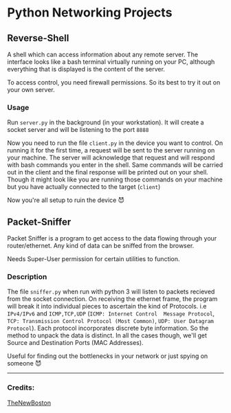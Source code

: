 # Python Networking Projects

## Reverse-Shell

A shell which can access information about any remote server. The interface looks like a bash terminal virtually running 
on your PC, although everything that is displayed is the content of the server. 

To access control, you need firewall permissions. So its best to try it out on your own server.

### Usage

Run `server.py` in the background (in your workstation). It will create a socket server and will be listening to the port `8888`

Now you need to run the file `client.py` in the device you want to control. On running it for the first time, a request 
will be sent to the server running on your machine. The server will acknowledge that request and will respond with bash commands
you enter in the shell. Same commands will be carried out in the client and the final response will be printed out on your shell.
Though it might look like you are running those commands on your machine but you have actually connected to the target (`client`)

Now you're all setup to ruin the device :smiling_imp:

## Packet-Sniffer

Packet Sniffer is a program to get access to the data flowing through your router/ethernet. Any kind of data can be sniffed from the
browser.

Needs Super-User permission for certain utilities to function.

### Description
The file `sniffer.py` when run with python 3 will listen to packets recieved from the socket connection. On receiving the ethernet frame, the program 
will break it into individual pieces to ascertain the kind of Protocols. i.e `IPv4/IPv6` and `ICMP,TCP,UDP` (`ICMP: Internet Control 
Message Protocol`, `TCP: Transmission Control Protocol (Most Common)`, `UDP: User Datagram Protocol`). Each protocol incorporates discrete 
byte information. So the method to unpack the data is distinct. In all the cases though, we'll get Source and Destination Ports (MAC Addresses).

Useful for finding out the bottlenecks in your network or just spying on someone :smiling_imp:

<hr>

### Credits:
[TheNewBoston](https://thenewboston.com)
